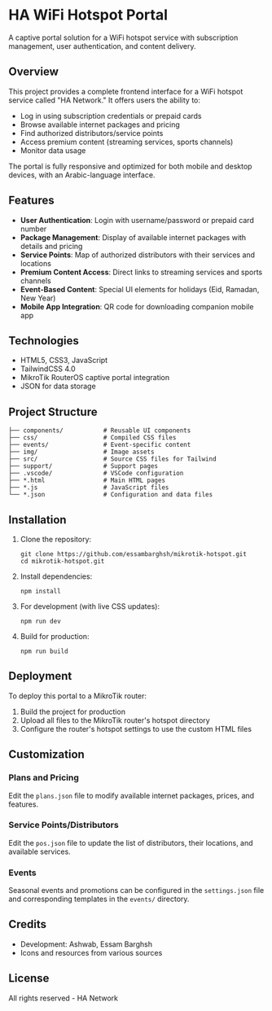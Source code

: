 # HA WiFi Hotspot Portal

A captive portal solution for a WiFi hotspot service with subscription management, user authentication, and content delivery.

## Overview

This project provides a complete frontend interface for a WiFi hotspot service called "HA Network." It offers users the ability to:

- Log in using subscription credentials or prepaid cards
- Browse available internet packages and pricing
- Find authorized distributors/service points
- Access premium content (streaming services, sports channels)
- Monitor data usage

The portal is fully responsive and optimized for both mobile and desktop devices, with an Arabic-language interface.

## Features

- **User Authentication**: Login with username/password or prepaid card number
- **Package Management**: Display of available internet packages with details and pricing
- **Service Points**: Map of authorized distributors with their services and locations
- **Premium Content Access**: Direct links to streaming services and sports channels
- **Event-Based Content**: Special UI elements for holidays (Eid, Ramadan, New Year)
- **Mobile App Integration**: QR code for downloading companion mobile app

## Technologies

- HTML5, CSS3, JavaScript
- TailwindCSS 4.0
- MikroTik RouterOS captive portal integration
- JSON for data storage

## Project Structure

```
├── components/           # Reusable UI components
├── css/                  # Compiled CSS files
├── events/               # Event-specific content
├── img/                  # Image assets
├── src/                  # Source CSS files for Tailwind
├── support/              # Support pages
├── .vscode/              # VSCode configuration
├── *.html                # Main HTML pages
├── *.js                  # JavaScript files
└── *.json                # Configuration and data files
```

## Installation

1. Clone the repository:
   ```
   git clone https://github.com/essambarghsh/mikrotik-hotspot.git
   cd mikrotik-hotspot.git
   ```

2. Install dependencies:
   ```
   npm install
   ```

3. For development (with live CSS updates):
   ```
   npm run dev
   ```

4. Build for production:
   ```
   npm run build
   ```

## Deployment

To deploy this portal to a MikroTik router:

1. Build the project for production
2. Upload all files to the MikroTik router's hotspot directory
3. Configure the router's hotspot settings to use the custom HTML files

## Customization

### Plans and Pricing
Edit the `plans.json` file to modify available internet packages, prices, and features.

### Service Points/Distributors
Edit the `pos.json` file to update the list of distributors, their locations, and available services.

### Events
Seasonal events and promotions can be configured in the `settings.json` file and corresponding templates in the `events/` directory.

## Credits

- Development: Ashwab, Essam Barghsh
- Icons and resources from various sources

## License

All rights reserved - HA Network